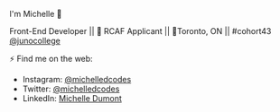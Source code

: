 I'm Michelle 💜   

Front-End Developer || 🍁 RCAF Applicant || 📍Toronto, ON || #cohort43 [@junocollege](https://www.instagram.com/junocollege/)

⚡ Find me on the web: 
 - Instagram: [@michelledcodes](https://www.instagram.com/michelledcodes/)
 - Twitter: [@michelledcodes](https://twitter.com/michelledcodes)
 - LinkedIn: [Michelle Dumont](linkedin.com/in/michedmnt/)



<!--
**michedmnt/michedmnt** is a ✨ _special_ ✨ repository because its `README.md` (this file) appears on your GitHub profile.

Here are some ideas to get you started:

- 🔭 I’m currently working on ...

- 👯 I’m looking to collaborate on ...
- 🤔 I’m looking for help with ...
- 💬 Ask me about ...
- 📫 How to reach me: ...
- 😄 Pronouns: ...
- ⚡ Fun fact: ...
-->
